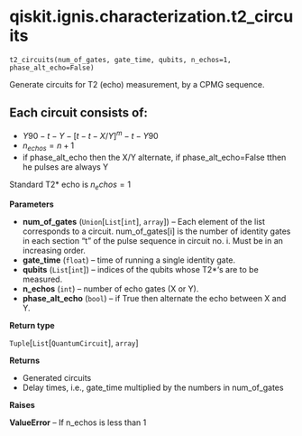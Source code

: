 # qiskit.ignis.characterization.t2\_circuits



`t2_circuits(num_of_gates, gate_time, qubits, n_echos=1, phase_alt_echo=False)`

Generate circuits for T2 (echo) measurement, by a CPMG sequence.

## Each circuit consists of:

*   $Y90-t-Y-[t-t-X/Y]^m-t-Y90$
*   $n_{echos} = n+1$
*   if phase\_alt\_echo then the X/Y alternate, if phase\_alt\_echo=False tthen he pulses are always Y

Standard T2\* echo is $n_echos=1$

**Parameters**

*   **num\_of\_gates** (`Union`\[`List`\[`int`], `array`]) – Each element of the list corresponds to a circuit. num\_of\_gates\[i] is the number of identity gates in each section “t” of the pulse sequence in circuit no. i. Must be in an increasing order.
*   **gate\_time** (`float`) – time of running a single identity gate.
*   **qubits** (`List`\[`int`]) – indices of the qubits whose T2\*‘s are to be measured.
*   **n\_echos** (`int`) – number of echo gates (X or Y).
*   **phase\_alt\_echo** (`bool`) – if True then alternate the echo between X and Y.

**Return type**

`Tuple`\[`List`\[`QuantumCircuit`], `array`]

**Returns**

*   Generated circuits
*   Delay times, i.e., gate\_time multiplied by the numbers in num\_of\_gates

**Raises**

**ValueError** – If n\_echos is less than 1
